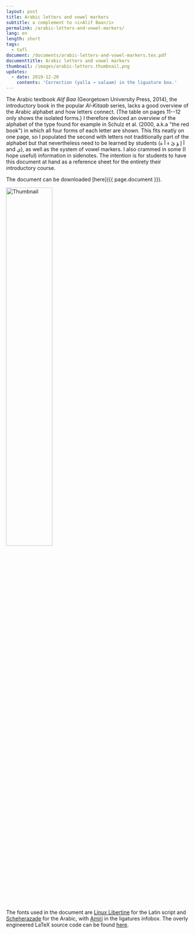 ```yaml
---
layout: post
title: Arabic letters and vowel markers
subtitle: a complement to <i>Alif Baa</i>
permalink: /arabic-letters-and-vowel-markers/
lang: en
length: short
tags:
  - tafl
document: /documents/arabic-letters-and-vowel-markers.tex.pdf
documenttitle: Arabic letters and vowel markers
thumbnail: /images/arabic-letters.thumbnail.png
updates: 
  - date: 2019-12-20
    contents: 'Correction (yalla → salaam) in the liguature box.' 
---
```


The Arabic textbook *Alif Baa* (Georgetown University Press, 2014), the introductory book in the popular *Al-Kitaab* series, lacks a good overview of the Arabic alphabet and how letters connect. (The table on pages 11--12 only shows the isolated forms.) I therefore deviced an overview of the alphabet of the type found for example in Schulz et&nbsp;al. (2000, a.k.a "the red book") in which all four forms of each letter are shown. This fits neatly on one page, so I populated the second with letters not traditionally part of the alphabet but that nevertheless need to be learned by students (أ إ ؤ ئ ء آ ة and&nbsp;ي), as well as the system of vowel markers. I also crammed in some (I hope useful) information in sidenotes. The intention is for students to have this document at hand as a reference sheet for the entirety their introductory course.

The document can be downloaded [here]({{ page.document }}).

<a href="{{ page.document }}" >
<img width="50%" src="{{ page.thumbnail }}" alt="Thumbnail">
</a>

The fonts used in the document are [Linux Libertine](http://www.linuxlibertine.org/) for the Latin script and [Scheherazade](https://software.sil.org/scheherazade/) for the Arabic, with [Amiri](http://www.amirifont.org/) in the ligatures infobox. The overly engineered LaTeX source code can be found [here](/documents/arabic-letters-and-vowel-markers.tex). 

